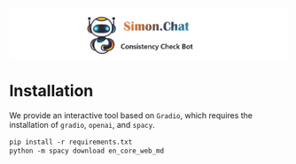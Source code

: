 ![SimonChat](./image/SimonChat.png)
# Installation
We provide an interactive tool based on `Gradio`, which requires the installation of `gradio`, `openai`, and `spacy`.

```shell
pip install -r requirements.txt
python -m spacy download en_core_web_md
```
